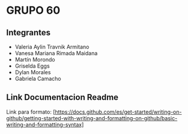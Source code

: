 # GRUPO 60

## Integrantes 
- Valeria Aylin Travnik Armitano
- Vanesa Mariana Rimada Maidana
- Martín Morondo
- Griselda Eggs
- Dylan Morales
- Gabriela Camacho

## Link Documentacion Readme
Link para formato: [https://docs.github.com/es/get-started/writing-on-github/getting-started-with-writing-and-formatting-on-github/basic-writing-and-formatting-syntax]
